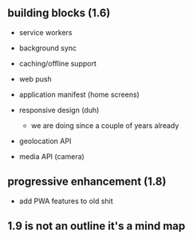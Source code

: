 ## building blocks (1.6)

* service workers 

* background sync

* caching/offline support

* web push

* application manifest (home screens)

* responsive design (duh)
	* we are doing since a couple of years already 

* geolocation API

* media API (camera)


## progressive enhancement (1.8)

* add PWA features to old shit 

## 1.9  is not an outline it's a mind map 
